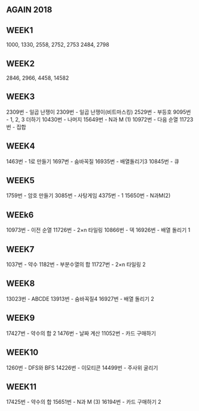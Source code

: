 ## AGAIN 2018
## WEEK1
1000, 1330, 2558, 2752, 2753
2484, 2798
## WEEK2
2846, 2966, 4458, 14582
## WEEK3
2309번 - 일곱 난쟁이
2309번 - 일곱 난쟁이(비트마스킹)
2529번 - 부등호
9095번 - 1, 2, 3 더하기
10430번 - 나머지
15649번 - N과 M (1)
10972번 - 다음 순열
11723번 - 집합
## WEEK4
1463번 - 1로 만들기
1697번 - 숨바꼭질
16935번 - 배열돌리기3
10845번 - 큐
## WEEK5
1759번 - 암호 만들기
3085번 - 사탕게임
4375번 - 1
15650번 - N과M(2)

## WEEk6
10973번 - 이전 순열
11726번 - 2×n 타일링
10866번 - 덱
16926번 - 배열 돌리기 1

## WEEK7
1037번 - 약수
1182번 - 부분수열의 합
11727번 - 2×n 타일링 2

## WEEK8
13023번 - ABCDE
13913번 - 숨바꼭질4
16927번 - 배열 돌리기 2

## WEEK9
17427번 - 약수의 합 2
1476번 - 날짜 계산
11052번 - 카드 구매하기

## WEEK10
1260번 - DFS와 BFS
14226번 - 이모티콘
14499번 - 주사위 굴리기

## WEEK11
17425번 - 약수의 합
15651번 - N과 M (3)
16194번 - 카드 구매하기 2
